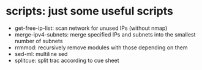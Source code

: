 # scripts: just some useful scripts
* get-free-ip-list: scan network for unused IPs (without nmap)
* merge-ipv4-subnets: merge specified IPs and subnets into the smallest number of subnets
* rrmmod: recursively remove modules with those depending on them
* sed-ml: multiline sed
* splitcue: split trac according to cue sheet
